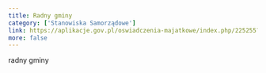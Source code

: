 ```yaml
---
title: Radny gminy
category: ['Stanowiska Samorządowe']
link: https://aplikacje.gov.pl/oswiadczenia-majatkowe/index.php/225255?lang=en&encode=
more: false
---
```

radny gminy
